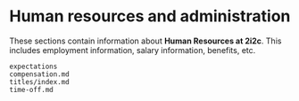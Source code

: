 # Human resources and administration

These sections contain information about **Human Resources at 2i2c**.
This includes employment information, salary information, benefits, etc.

```{toctree}
expectations
compensation.md
titles/index.md
time-off.md
```
